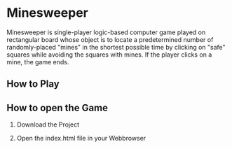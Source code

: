 # Minesweeper

Minesweeper is single-player logic-based computer game played on rectangular board whose object is to locate a predetermined number of randomly-placed "mines" in the shortest possible time by clicking on "safe" squares while avoiding the squares with mines. If the player clicks on a mine, the game ends.

## How to Play

## How to open the Game

1. Download the Project

2. Open the index.html file in your Webbrowser
